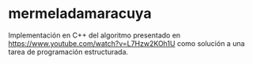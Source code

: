 # mermeladamaracuya
Implementación en C++ del algoritmo presentado en https://www.youtube.com/watch?v=L7Hzw2KOh1U como solución a una tarea de programación estructurada.
